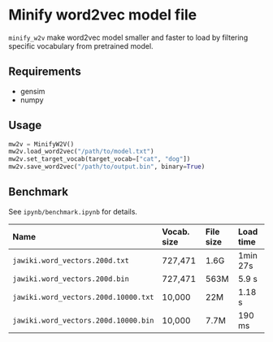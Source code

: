 # Minify word2vec model file

`minify_w2v` make word2vec model smaller and faster to load by filtering specific vocabulary from pretrained model.

## Requirements

-   gensim
-   numpy

## Usage

```py
mw2v = MinifyW2V()
mw2v.load_word2vec("/path/to/model.txt")
mw2v.set_target_vocab(target_vocab=["cat", "dog"])
mw2v.save_word2vec("/path/to/output.bin", binary=True)
```

## Benchmark

See `ipynb/benchmark.ipynb` for details.

| Name                                 | Vocab. size | File size | Load time |
| :----------------------------------- | :---------- | :-------- | :-------- |
| `jawiki.word_vectors.200d.txt`       | 727,471     | 1.6G      | 1min 27s  |
| `jawiki.word_vectors.200d.bin`       | 727,471     | 563M      | 5.9 s     |
| `jawiki.word_vectors.200d.10000.txt` | 10,000      | 22M       | 1.18 s    |
| `jawiki.word_vectors.200d.10000.bin` | 10,000      | 7.7M      | 190 ms    |
